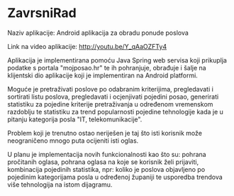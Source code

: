 # ZavrsniRad

Naziv aplikacije: Android aplikacija za obradu ponude poslova

Link na video aplikacije: http://youtu.be/Y_qAaOZFTy4 

Aplikacija je implementirana pomoću Java Spring web servisa koji prikuplja podatke s portala "mojposao.hr" te ih 
pohranjuje, obrađuje i šalje na klijentski dio aplikacije koji je implementiran na Android platformi.

Moguće je pretraživati poslove po odabranim kriterijima, pregledavati i sortirati listu poslova, pregledavati i 
ocjenjivati pojedini posao, generirati statistiku za pojedine kriterije pretraživanja u određenom vremenskom razdoblju te
statistiku za trend popularnosti pojedine tehnologije kada je u pitanju kategorija posla "IT, telekomunikacije".

Problem koji je trenutno ostao neriješen je taj što isti korisnik može neograničeno mnogo puta ocijeniti isti oglas.

U planu je implementacija novih funkcionalnosti kao što su: pohrana pročitanih oglasa, pohrana oglasa na koje se 
korisnik želi prijaviti, kombinacija pojedinih statistika, npr: koliko je poslova objavljeno po pojedinim kategorijama 
posla u određenoj županiji te usporedba trendova više tehnologija na istom dijagramu.

